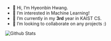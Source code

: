 - 👋 Hi, I’m Hyeonbin Hwang.
- 👀 I’m interested in Machine Learning!
- 🌱 I’m currently in my **3rd** year in KAIST CS.
- 💞️ I’m looking to collaborate on any projects :)

![Github Stats](https://github-readme-stats.vercel.app/api?username=hbin0701&show_icons=true)

<!---
hbin0701/hbin0701 is a ✨ special ✨ repository because its `README.md` (this file) appears on your GitHub profile.
You can click the Preview link to take a look at your changes.
--->
